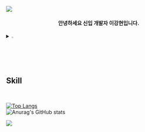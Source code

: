<img src="https://capsule-render.vercel.app/api?type=waving&color=BDBDC8&height=150&section=header"/>

<div align="center">
  <h4>안녕하세요 신입 개발자 이강현입니다.</h4>
</div>

<details>
<summary>
  <img src="https://raw.githubusercontent.com/Tarikul-Islam-Anik/Animated-Fluent-Emojis/master/Emojis/Hand%20gestures/Eyes.png" alt="Eyes" width="2%" /> <h2>Skill</h2>
</summary>
<div align="center">
  <hr>
<h4>데이터베이스</h4>
   <img src="https://img.shields.io/badge/mysql-4479A1?style=for-the-badge&logo=mysql&logoColor=white" />
<h4>백엔드</h4>
    <img src="https://img.shields.io/badge/spring-6DB33F?style=for-the-badge&logo=spring&logoColor=white"> 
    <img src="https://img.shields.io/badge/JAVA-007396?style=for-the-badge&logo=Java&logoColor=white"/>
    <img src="https://img.shields.io/badge/Tomcat-F8DC75?style=for-the-badge&logo=apachetomcat&logoColor=white"/>
    <img src="https://img.shields.io/badge/Maven-C71A36?style=for-the-badge&logo=apachemaven&logoColor=white"/>
<h4>프론트엔드</h4>
   <img src="https://img.shields.io/badge/JSP-F37626?style=for-the-badge&logo=&logoColor=white"/>
   <img src="https://img.shields.io/badge/HTML-E34F26?style=for-the-badge&logo=&logoColor=white"/>
   <img src="https://img.shields.io/badge/CSS-1572B6?style=for-the-badge&logo=&logoColor=white"/>
   <img src="https://img.shields.io/badge/JAVASCRIPT-F7DF1E?style=for-the-badge&logo=javascript&logoColor=white"/>
<h4>API</h4>
   <img src="https://img.shields.io/badge/Google%20Maps-4285F4?style=for-the-badge&logo=googlemaps&logoColor=white" />
   <img src="https://img.shields.io/badge/JSON-000000?style=for-the-badge&logo=json&logoColor=white" />
   <img src="https://img.shields.io/badge/GEOCODING-00874D?style=for-the-badge&logo=geocaching&logoColor=white" />
 <img src="https://img.shields.io/badge/jsoup-0085F9?style=for-the-badge&logo=maildotru&logoColor=white" />
   <img src="https://img.shields.io/badge/commons%20fileupload-005FF9?style=for-the-badge&logo=maildotru&logoColor=white" />
<h4>협업도구</h4>
   <img src="https://img.shields.io/badge/GitHub-181717?style=for-the-badge&logo=GitHub&logoColor=white" />
   <img src="https://img.shields.io/badge/FIGMA-F24E1E?style=for-the-badge&logo=figma&logoColor=white" />
</div>
</details><br>

  [![Top Langs](https://github-readme-stats.vercel.app/api/top-langs/?username=0gon&layout=compact)](https://github.com/0gon/github-readme-stats)<br>
  ![Anurag's GitHub stats](https://github-readme-stats.vercel.app/api?username=LeeKH2&hide=contribs,prs&show_icons=true&theme=graywhite)

<img src="https://capsule-render.vercel.app/api?type=waving&color=BDBDC8&height=150&section=footer" />
